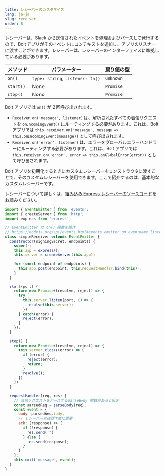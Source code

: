 ```yaml
---
title: レシーバーのカスタマイズ
lang: ja-jp
slug: receiver
order: 8
---
```


<div class="section-content">
レシーバーは、Slack から送信されたイベントを処理およびパースして発行するので、Bolt アプリがそのイベントにコンテキストを追加し、アプリのリスナーに渡すことができます。レシーバーは、レシーバーのインターフェイスに準拠している必要があります。

| メソッド      | パラメーター                       | 戻り値の型    |
|--------------|----------------------------------|-------------|
| `on()`       | `type: string`, `listener: fn()` | `unknown`   |
| `start()`    | None                             | `Promise`   |
| `stop()`     | None                             | `Promise`   |

Bolt アプリでは `on()` が 2 回呼び出されます。
* `Receiver.on('message', listener)` は、解析されたすべての着信リクエストを `onIncomingEvent()` にルーティングする必要があります。これは、Bolt アプリでは `this.receiver.on('message', message => this.onIncomingEvent(message))` として呼び出されます。
* `Receiver.on('error', listener)` は、エラーをグローバルエラーハンドラーにルーティングする必要があります。これは、Bolt アプリでは `this.receiver.on('error', error => this.onGlobalError(error))` として呼び出されます。

Bolt アプリを初期化するときにカスタムレシーバーをコンストラクタに渡すことで、そのカスタムレシーバーを使用できます。ここで紹介するのは、基本的なカスタムレシーバーです。

レシーバーについて詳しくは、[組み込み Express レシーバーのソースコード](https://github.com/slackapi/bolt/blob/master/src/ExpressReceiver.ts)をお読みください。
</div>

```javascript
import { EventEmitter } from 'events';
import { createServer } from 'http';
import express from 'express';

// EventEmitter は on() 関数を操作
// https://nodejs.org/api/events.html#events_emitter_on_eventname_listener
class simpleReceiver extends EventEmitter {
  constructor(signingSecret, endpoints) {
    super();
    this.app = express();
    this.server = createServer(this.app);

    for (const endpoint of endpoints) {
      this.app.post(endpoint, this.requestHandler.bind(this));
    }
  }

  start(port) {
    return new Promise((resolve, reject) => {
      try {
        this.server.listen(port, () => {
          resolve(this.server);
        });
      } catch(error) {
        reject(error);
      }
    });
  }

  stop() {
    return new Promise((resolve, reject) => {
      this.server.close((error) => {
        if (error) {
          reject(error);
          return;
        }
        resolve();
      })
    })
  }

  requestHandler(req, res) {
    // 着信リクエストをパースするparseBody 関数があると仮定
    const parsedReq = parseBody(req);
    const event = {
      body: parsedReq.body,
      // レシーバーが確認作業に重要
      ack: (response) => {
        if (!response) {
          res.send('')
        } else {
          res.send(response);
        }
      }
    };
    this.emit('message', event);
  }
}
```